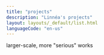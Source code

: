 ```yaml
---
title: "projects"
description: "Linnéa's projects"
layout: layouts/_default/list.html
languageCode: "en-us"
---
```


larger-scale, more "serious" works